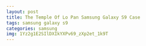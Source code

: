 ```yaml
---
layout: post
title: The Temple Of Lo Pan Samsung Galaxy S9 Case
tags: samsung galaxy s9
categories: samsung
img: 1Yz2g1E2SIlDXIkYXPv69_zXp2et_1k9T
---
```

